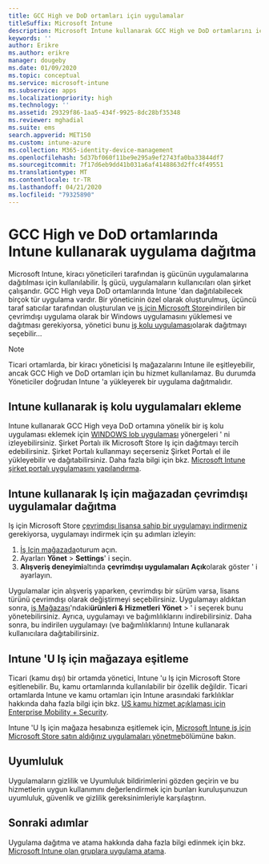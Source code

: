 ```yaml
---
title: GCC High ve DoD ortamları için uygulamalar
titleSuffix: Microsoft Intune
description: Microsoft Intune kullanarak GCC High ve DoD ortamlarını içeren uygulamalar hakkında bilgi edinin.
keywords: ''
author: Erikre
ms.author: erikre
manager: dougeby
ms.date: 01/09/2020
ms.topic: conceptual
ms.service: microsoft-intune
ms.subservice: apps
ms.localizationpriority: high
ms.technology: ''
ms.assetid: 29329f86-1aa5-434f-9925-8dc28bf35348
ms.reviewer: mghadial
ms.suite: ems
search.appverid: MET150
ms.custom: intune-azure
ms.collection: M365-identity-device-management
ms.openlocfilehash: 5d37bf060f11be9e295a9ef2743fa0ba33844df7
ms.sourcegitcommit: 7f17d6eb9dd41b031a6af4148863d2ffc4f49551
ms.translationtype: MT
ms.contentlocale: tr-TR
ms.lasthandoff: 04/21/2020
ms.locfileid: "79325890"
---
```

# <a name="deploying-apps-using-intune-on-the-gcc-high-and-dod-environments"></a>GCC High ve DoD ortamlarında Intune kullanarak uygulama dağıtma 

Microsoft Intune, kiracı yöneticileri tarafından iş gücünün uygulamalarına dağıtılması için kullanılabilir. İş gücü, uygulamaların kullanıcıları olan şirket çalışandır. GCC High veya DoD ortamlarında Intune 'dan dağıtılabilecek birçok tür uygulama vardır. Bir yöneticinin özel olarak oluşturulmuş, üçüncü taraf satıcılar tarafından oluşturulan ve [iş için Microsoft Store](https://businessstore.microsoft.com/store)indirilen bir çevrimdışı uygulama olarak bir Windows uygulamasını yüklemesi ve dağıtması gerekiyorsa, yönetici bunu [iş kolu uygulaması](apps-add.md#app-types-in-microsoft-intune)olarak dağıtmayı seçebilir...  

> [!NOTE]
> Ticari ortamlarda, bir kiracı yöneticisi Iş mağazalarını Intune ile eşitleyebilir, ancak GCC High ve DoD ortamları için bu hizmet kullanılamaz. Bu durumda Yöneticiler doğrudan Intune 'a yükleyerek bir uygulama dağıtmalıdır.  

## <a name="add-line-of-business-apps-using-intune"></a>Intune kullanarak iş kolu uygulamaları ekleme 

Intune kullanarak GCC High veya DoD ortamına yönelik bir iş kolu uygulaması eklemek için [WINDOWS lob uygulaması](lob-apps-windows.md) yönergeleri ' ni izleyebilirsiniz. Şirket Portalı ilk Microsoft Store Iş için dağıtmayı tercih edebilirsiniz. Şirket Portalı kullanmayı seçerseniz Şirket Portalı el ile yükleyebilir ve dağıtabilirsiniz. Daha fazla bilgi için bkz. [Microsoft Intune şirket portalı uygulamasını yapılandırma](company-portal-app.md). 

## <a name="distribute-offline-apps-from-the-store-for-business-using-intune"></a>Intune kullanarak Iş için mağazadan çevrimdışı uygulamalar dağıtma  

Iş için Microsoft Store [çevrimdışı lisansa sahip bir uygulamayı indirmeniz](https://docs.microsoft.com/microsoft-store/distribute-offline-apps#download-an-offline-licensed-app) gerekiyorsa, uygulamayı indirmek için şu adımları izleyin: 

1. [İş Için mağazada](https://businessstore.microsoft.com/)oturum açın.
2. Ayarları **Yönet** > **Settings**' i seçin.
3. **Alışveriş deneyimi**altında **çevrimdışı uygulamaları** **Açık**olarak göster ' i ayarlayın.

Uygulamalar için alışveriş yaparken, çevrimdışı bir sürüm varsa, lisans türünü çevrimdışı olarak değiştirmeyi seçebilirsiniz. Uygulamayı aldıktan sonra, [iş Mağazası](https://businessstore.microsoft.com/)'ndaki**ürünleri & Hizmetleri** **Yönet** > ' i seçerek bunu yönetebilirsiniz. Ayrıca, uygulamayı ve bağımlılıklarını indirebilirsiniz. Daha sonra, bu indirilen uygulamayı (ve bağımlılıklarını) Intune kullanarak kullanıcılara dağıtabilirsiniz.  

## <a name="syncing-intune-to-the-store-for-business"></a>Intune 'U Iş için mağazaya eşitleme 

Ticari (kamu dışı) bir ortamda yönetici, Intune 'u Iş için Microsoft Store eşitlenebilir. Bu, kamu ortamlarında kullanılabilir bir özellik değildir. Ticari ortamlarda Intune ve kamu ortamları için Intune arasındaki farklılıklar hakkında daha fazla bilgi için bkz. [US kamu hizmet açıklaması için Enterprise Mobility + Security](https://docs.microsoft.com/enterprise-mobility-security/solutions/ems-govt-service-description).  

Intune 'U Iş için mağaza hesabınıza eşitlemek için, [Microsoft Intune iş için Microsoft Store satın aldığınız uygulamaları yönetme](windows-store-for-business.md)bölümüne bakın.  

## <a name="compliance"></a>Uyumluluk 

Uygulamaların gizlilik ve Uyumluluk bildirimlerini gözden geçirin ve bu hizmetlerin uygun kullanımını değerlendirmek için bunları kuruluşunuzun uyumluluk, güvenlik ve gizlilik gereksinimleriyle karşılaştırın.   

## <a name="next-steps"></a>Sonraki adımlar

Uygulama dağıtma ve atama hakkında daha fazla bilgi edinmek için bkz. [Microsoft Intune olan gruplara uygulama atama](apps-deploy.md).

 
